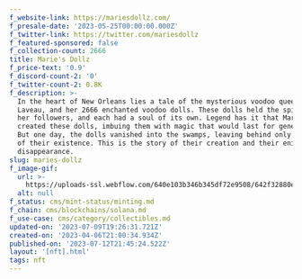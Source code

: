 ```yaml
---
f_website-link: https://mariesdollz.com/
f_presale-date: '2023-05-25T00:00:00.000Z'
f_twitter-link: https://twitter.com/mariesdollz
f_featured-sponsored: false
f_collection-count: 2666
title: Marie's Dollz
f_price-text: '0.9'
f_discord-count-2: '0'
f_twitter-count-2: 0.8K
f_description: >-
  In the heart of New Orleans lies a tale of the mysterious voodoo queen, Marie
  Laveau, and her 2666 enchanted voodoo dolls. These dolls held the spirits of
  her followers, and each had a soul of its own. Legend has it that Marie Laveau
  created these dolls, imbuing them with magic that would last for generations.
  But one day, the dolls vanished into the swamps, leaving behind only whispers
  of their existence. This is the story of their creation and their enigmatic
  disappearance. 
slug: maries-dollz
f_image-gif:
  url: >-
    https://uploads-ssl.webflow.com/640e103b346b345df72e9508/642f32880ee1be24e8849b68_nftart.JPG
  alt: null
f_status: cms/mint-status/minting.md
f_chain: cms/blockchains/solana.md
f_use-case: cms/category/collectibles.md
updated-on: '2023-07-09T19:26:31.721Z'
created-on: '2023-04-06T21:00:34.934Z'
published-on: '2023-07-12T21:45:24.522Z'
layout: '[nft].html'
tags: nft
---
```



